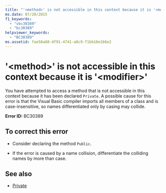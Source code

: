 ```yaml
---
title: "'<method>' is not accessible in this context because it is '<modifier>'"
ms.date: 07/20/2015
f1_keywords: 
  - "vbc30389"
  - "bc30389"
helpviewer_keywords: 
  - "BC30389"
ms.assetid: fae58a68-df91-4741-a8c9-f1bb10e166e2
---
```

# '\<method>' is not accessible in this context because it is '\<modifier>'
You have attempted to access a method that is not accessible in this context because it has been declared `Private`. A possible cause for this error is that the Visual Basic compiler imports all members of a class and is case-insensitive, so names differentiated only by casing may collide.  
  
 **Error ID:** BC30389  
  
## To correct this error  
  
- Consider declaring the method `Public`.  
  
- If the error is caused by a name collision, differentiate the colliding names by more than case.  
  
## See also

- [Private](../../visual-basic/language-reference/modifiers/private.md)

